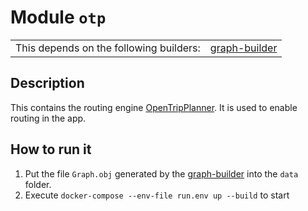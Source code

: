 # Module `otp`

|                                         |                                                                                                      |
| --------------------------------------- | ---------------------------------------------------------------------------------------------------- |
| This depends on the following builders: | [graph-builder](https://github.com/trufi-association/trufi-server-resources/tree/main/graph-builder) |

## Description

This contains the routing engine [OpenTripPlanner](https://opentripplanner.org). It is used to enable routing in the app.

## How to run it

1. Put the file `Graph.obj` generated by the [graph-builder](https://github.com/trufi-association/trufi-server-resources/tree/main/graph-builder) into the `data` folder.
2. Execute `docker-compose --env-file run.env up --build` to start
